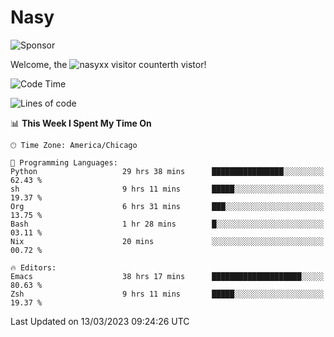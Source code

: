 # Nasy

<!--
<p align="center">
<img height="200" src="https://github-readme-stats.vercel.app/api?username=nasyxx&count_private=true&show_icons=true&theme=dracula&include_all_commits=true"/>
<img height="200" src="https://github-readme-stats.vercel.app/api/top-langs/?username=nasyxx&theme=dracula&hide=html,jupyter+notebook&count_private=true&show_icons=true"/>
</p>

  
----------------
-->

![Sponsor](https://img.shields.io/static/v1.svg?label=Sponsor&message=%E2%9D%A4&logo=GitHub&style=flat&color=pink)
 
Welcome, the ![nasyxx visitor counter](https://count.getloli.com/get/@nasyxx?theme=rule34)th vistor!
 
<!--START_SECTION:waka-->
![Code Time](http://img.shields.io/badge/Code%20Time-3%2C260%20hrs%206%20mins-blue)

![Lines of code](https://img.shields.io/badge/From%20Hello%20World%20I%27ve%20Written-6.2%20million%20lines%20of%20code-blue)

📊 **This Week I Spent My Time On** 

```text
🕑︎ Time Zone: America/Chicago

💬 Programming Languages: 
Python                   29 hrs 38 mins      ████████████████░░░░░░░░░   62.43 % 
sh                       9 hrs 11 mins       █████░░░░░░░░░░░░░░░░░░░░   19.37 % 
Org                      6 hrs 31 mins       ███░░░░░░░░░░░░░░░░░░░░░░   13.75 % 
Bash                     1 hr 28 mins        █░░░░░░░░░░░░░░░░░░░░░░░░   03.11 % 
Nix                      20 mins             ░░░░░░░░░░░░░░░░░░░░░░░░░   00.72 % 

🔥 Editors: 
Emacs                    38 hrs 17 mins      ████████████████████░░░░░   80.63 % 
Zsh                      9 hrs 11 mins       █████░░░░░░░░░░░░░░░░░░░░   19.37 % 
```


 Last Updated on 13/03/2023 09:24:26 UTC
<!--END_SECTION:waka-->

<!-- ![visitors](https://visitor-badge.laobi.icu/badge?page_id=nasyxx.nasyxx) -->

